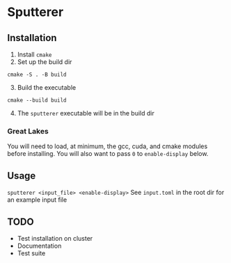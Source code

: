# Sputterer
## Installation
1. Install `cmake`
2. Set up the build dir
```
cmake -S . -B build
```
3. Build the executable
```
cmake --build build
```
4. The `sputterer` executable will be in the build dir

### Great Lakes
You will need to load, at minimum, the gcc, cuda, and cmake modules before installing. You will also want to pass `0` to `enable-display` below.

## Usage
`sputterer <input_file> <enable-display>`
See `input.toml` in the root dir for an example input file

## TODO
- Test installation on cluster
- Documentation
- Test suite

